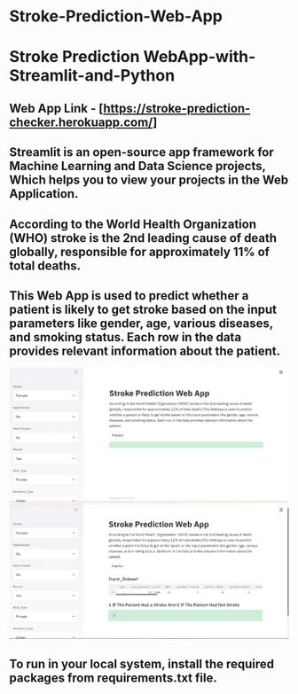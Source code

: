 # Stroke-Prediction-Web-App
# Stroke Prediction WebApp-with-Streamlit-and-Python 

## Web App Link - [https://stroke-prediction-checker.herokuapp.com/]

## Streamlit is an open-source app framework for Machine Learning and Data Science projects, Which helps you to view your projects in the Web Application.

## According to the World Health Organization (WHO) stroke is the 2nd leading cause of death globally, responsible for approximately 11% of total deaths.
## This Web App  is used to predict whether a patient is likely to get stroke based on the input parameters like gender, age, various diseases, and smoking status. Each row in the data provides relevant information about the patient.

 ![Getting Started](./screen1.png)
 ![Getting Started](./screen0.png)



## To run in your local system, install the required packages from requirements.txt file.
